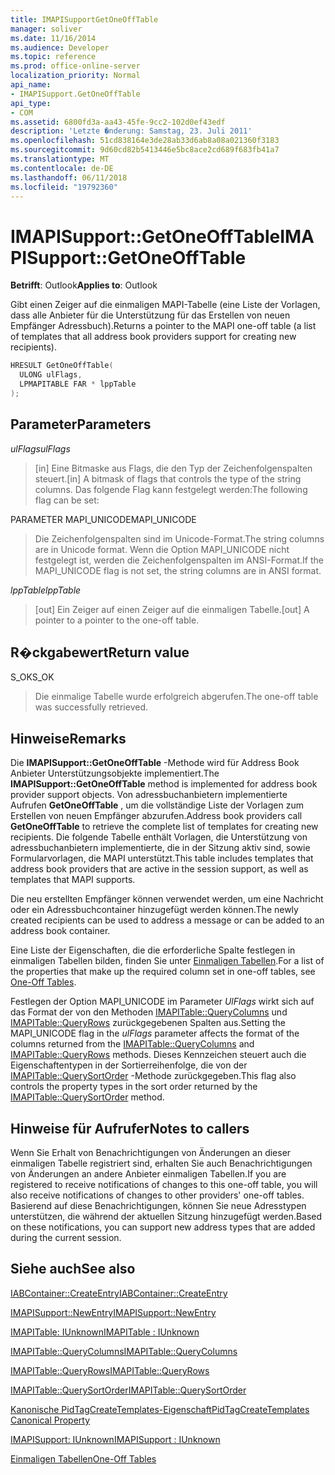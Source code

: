 ```yaml
---
title: IMAPISupportGetOneOffTable
manager: soliver
ms.date: 11/16/2014
ms.audience: Developer
ms.topic: reference
ms.prod: office-online-server
localization_priority: Normal
api_name:
- IMAPISupport.GetOneOffTable
api_type:
- COM
ms.assetid: 6800fd3a-aa43-45fe-9cc2-102d0ef43edf
description: 'Letzte �nderung: Samstag, 23. Juli 2011'
ms.openlocfilehash: 51cd838164e3de28ab33d6ab8a08a021360f3183
ms.sourcegitcommit: 9d60cd82b5413446e5bc8ace2cd689f683fb41a7
ms.translationtype: MT
ms.contentlocale: de-DE
ms.lasthandoff: 06/11/2018
ms.locfileid: "19792360"
---
```

# <a name="imapisupportgetoneofftable"></a><span data-ttu-id="bd32c-103">IMAPISupport::GetOneOffTable</span><span class="sxs-lookup"><span data-stu-id="bd32c-103">IMAPISupport::GetOneOffTable</span></span>

  
  
<span data-ttu-id="bd32c-104">**Betrifft**: Outlook</span><span class="sxs-lookup"><span data-stu-id="bd32c-104">**Applies to**: Outlook</span></span> 
  
<span data-ttu-id="bd32c-105">Gibt einen Zeiger auf die einmaligen MAPI-Tabelle (eine Liste der Vorlagen, dass alle Anbieter für die Unterstützung für das Erstellen von neuen Empfänger Adressbuch).</span><span class="sxs-lookup"><span data-stu-id="bd32c-105">Returns a pointer to the MAPI one-off table (a list of templates that all address book providers support for creating new recipients).</span></span>
  
```cpp
HRESULT GetOneOffTable(
  ULONG ulFlags,
  LPMAPITABLE FAR * lppTable
);
```

## <a name="parameters"></a><span data-ttu-id="bd32c-106">Parameter</span><span class="sxs-lookup"><span data-stu-id="bd32c-106">Parameters</span></span>

 <span data-ttu-id="bd32c-107">_ulFlags_</span><span class="sxs-lookup"><span data-stu-id="bd32c-107">_ulFlags_</span></span>
  
> <span data-ttu-id="bd32c-108">[in] Eine Bitmaske aus Flags, die den Typ der Zeichenfolgenspalten steuert.</span><span class="sxs-lookup"><span data-stu-id="bd32c-108">[in] A bitmask of flags that controls the type of the string columns.</span></span> <span data-ttu-id="bd32c-109">Das folgende Flag kann festgelegt werden:</span><span class="sxs-lookup"><span data-stu-id="bd32c-109">The following flag can be set:</span></span>
    
<span data-ttu-id="bd32c-110">PARAMETER MAPI_UNICODE</span><span class="sxs-lookup"><span data-stu-id="bd32c-110">MAPI_UNICODE</span></span> 
  
> <span data-ttu-id="bd32c-111">Die Zeichenfolgenspalten sind im Unicode-Format.</span><span class="sxs-lookup"><span data-stu-id="bd32c-111">The string columns are in Unicode format.</span></span> <span data-ttu-id="bd32c-112">Wenn die Option MAPI_UNICODE nicht festgelegt ist, werden die Zeichenfolgenspalten im ANSI-Format.</span><span class="sxs-lookup"><span data-stu-id="bd32c-112">If the MAPI_UNICODE flag is not set, the string columns are in ANSI format.</span></span>
    
 <span data-ttu-id="bd32c-113">_lppTable_</span><span class="sxs-lookup"><span data-stu-id="bd32c-113">_lppTable_</span></span>
  
> <span data-ttu-id="bd32c-114">[out] Ein Zeiger auf einen Zeiger auf die einmaligen Tabelle.</span><span class="sxs-lookup"><span data-stu-id="bd32c-114">[out] A pointer to a pointer to the one-off table.</span></span>
    
## <a name="return-value"></a><span data-ttu-id="bd32c-115">R�ckgabewert</span><span class="sxs-lookup"><span data-stu-id="bd32c-115">Return value</span></span>

<span data-ttu-id="bd32c-116">S_OK</span><span class="sxs-lookup"><span data-stu-id="bd32c-116">S_OK</span></span> 
  
> <span data-ttu-id="bd32c-117">Die einmalige Tabelle wurde erfolgreich abgerufen.</span><span class="sxs-lookup"><span data-stu-id="bd32c-117">The one-off table was successfully retrieved.</span></span>
    
## <a name="remarks"></a><span data-ttu-id="bd32c-118">Hinweise</span><span class="sxs-lookup"><span data-stu-id="bd32c-118">Remarks</span></span>

<span data-ttu-id="bd32c-119">Die **IMAPISupport::GetOneOffTable** -Methode wird für Address Book Anbieter Unterstützungsobjekte implementiert.</span><span class="sxs-lookup"><span data-stu-id="bd32c-119">The **IMAPISupport::GetOneOffTable** method is implemented for address book provider support objects.</span></span> <span data-ttu-id="bd32c-120">Von adressbuchanbietern implementierte Aufrufen **GetOneOffTable** , um die vollständige Liste der Vorlagen zum Erstellen von neuen Empfänger abzurufen.</span><span class="sxs-lookup"><span data-stu-id="bd32c-120">Address book providers call **GetOneOffTable** to retrieve the complete list of templates for creating new recipients.</span></span> <span data-ttu-id="bd32c-121">Die folgende Tabelle enthält Vorlagen, die Unterstützung von adressbuchanbietern implementierte, die in der Sitzung aktiv sind, sowie Formularvorlagen, die MAPI unterstützt.</span><span class="sxs-lookup"><span data-stu-id="bd32c-121">This table includes templates that address book providers that are active in the session support, as well as templates that MAPI supports.</span></span> 
  
<span data-ttu-id="bd32c-122">Die neu erstellten Empfänger können verwendet werden, um eine Nachricht oder ein Adressbuchcontainer hinzugefügt werden können.</span><span class="sxs-lookup"><span data-stu-id="bd32c-122">The newly created recipients can be used to address a message or can be added to an address book container.</span></span>
  
<span data-ttu-id="bd32c-123">Eine Liste der Eigenschaften, die die erforderliche Spalte festlegen in einmaligen Tabellen bilden, finden Sie unter [Einmaligen Tabellen](one-off-tables.md).</span><span class="sxs-lookup"><span data-stu-id="bd32c-123">For a list of the properties that make up the required column set in one-off tables, see [One-Off Tables](one-off-tables.md).</span></span>
  
<span data-ttu-id="bd32c-124">Festlegen der Option MAPI_UNICODE im Parameter _UlFlags_ wirkt sich auf das Format der von den Methoden [IMAPITable::QueryColumns](imapitable-querycolumns.md) und [IMAPITable::QueryRows](imapitable-queryrows.md) zurückgegebenen Spalten aus.</span><span class="sxs-lookup"><span data-stu-id="bd32c-124">Setting the MAPI_UNICODE flag in the  _ulFlags_ parameter affects the format of the columns returned from the [IMAPITable::QueryColumns](imapitable-querycolumns.md) and [IMAPITable::QueryRows](imapitable-queryrows.md) methods.</span></span> <span data-ttu-id="bd32c-125">Dieses Kennzeichen steuert auch die Eigenschaftentypen in der Sortierreihenfolge, die von der [IMAPITable::QuerySortOrder](imapitable-querysortorder.md) -Methode zurückgegeben.</span><span class="sxs-lookup"><span data-stu-id="bd32c-125">This flag also controls the property types in the sort order returned by the [IMAPITable::QuerySortOrder](imapitable-querysortorder.md) method.</span></span> 
  
## <a name="notes-to-callers"></a><span data-ttu-id="bd32c-126">Hinweise für Aufrufer</span><span class="sxs-lookup"><span data-stu-id="bd32c-126">Notes to callers</span></span>

<span data-ttu-id="bd32c-127">Wenn Sie Erhalt von Benachrichtigungen von Änderungen an dieser einmaligen Tabelle registriert sind, erhalten Sie auch Benachrichtigungen von Änderungen an andere Anbieter einmaligen Tabellen.</span><span class="sxs-lookup"><span data-stu-id="bd32c-127">If you are registered to receive notifications of changes to this one-off table, you will also receive notifications of changes to other providers' one-off tables.</span></span> <span data-ttu-id="bd32c-128">Basierend auf diese Benachrichtigungen, können Sie neue Adresstypen unterstützen, die während der aktuellen Sitzung hinzugefügt werden.</span><span class="sxs-lookup"><span data-stu-id="bd32c-128">Based on these notifications, you can support new address types that are added during the current session.</span></span>
  
## <a name="see-also"></a><span data-ttu-id="bd32c-129">Siehe auch</span><span class="sxs-lookup"><span data-stu-id="bd32c-129">See also</span></span>



[<span data-ttu-id="bd32c-130">IABContainer::CreateEntry</span><span class="sxs-lookup"><span data-stu-id="bd32c-130">IABContainer::CreateEntry</span></span>](iabcontainer-createentry.md)
  
[<span data-ttu-id="bd32c-131">IMAPISupport::NewEntry</span><span class="sxs-lookup"><span data-stu-id="bd32c-131">IMAPISupport::NewEntry</span></span>](imapisupport-newentry.md)
  
[<span data-ttu-id="bd32c-132">IMAPITable: IUnknown</span><span class="sxs-lookup"><span data-stu-id="bd32c-132">IMAPITable : IUnknown</span></span>](imapitableiunknown.md)
  
[<span data-ttu-id="bd32c-133">IMAPITable::QueryColumns</span><span class="sxs-lookup"><span data-stu-id="bd32c-133">IMAPITable::QueryColumns</span></span>](imapitable-querycolumns.md)
  
[<span data-ttu-id="bd32c-134">IMAPITable::QueryRows</span><span class="sxs-lookup"><span data-stu-id="bd32c-134">IMAPITable::QueryRows</span></span>](imapitable-queryrows.md)
  
[<span data-ttu-id="bd32c-135">IMAPITable::QuerySortOrder</span><span class="sxs-lookup"><span data-stu-id="bd32c-135">IMAPITable::QuerySortOrder</span></span>](imapitable-querysortorder.md)
  
[<span data-ttu-id="bd32c-136">Kanonische PidTagCreateTemplates-Eigenschaft</span><span class="sxs-lookup"><span data-stu-id="bd32c-136">PidTagCreateTemplates Canonical Property</span></span>](pidtagcreatetemplates-canonical-property.md)
  
[<span data-ttu-id="bd32c-137">IMAPISupport: IUnknown</span><span class="sxs-lookup"><span data-stu-id="bd32c-137">IMAPISupport : IUnknown</span></span>](imapisupportiunknown.md)


[<span data-ttu-id="bd32c-138">Einmaligen Tabellen</span><span class="sxs-lookup"><span data-stu-id="bd32c-138">One-Off Tables</span></span>](one-off-tables.md)

